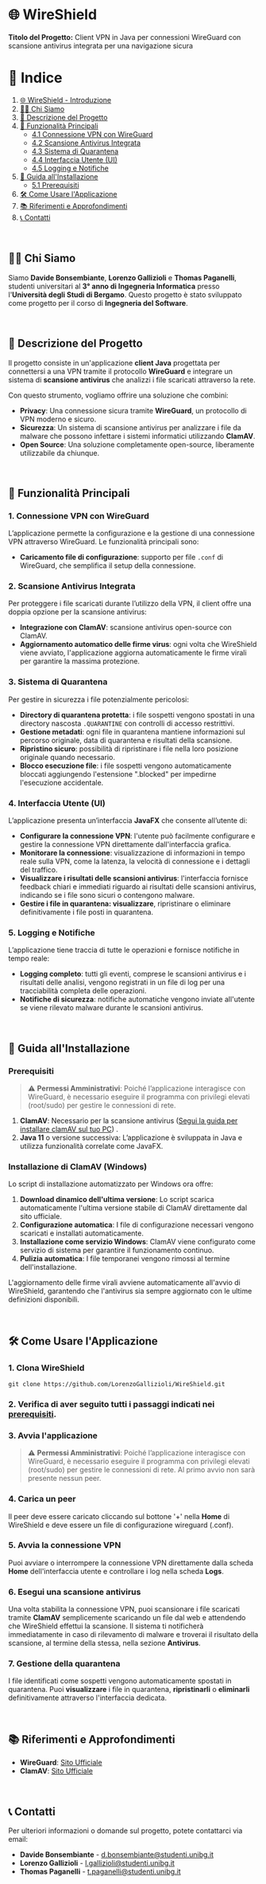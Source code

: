 # 🌐 WireShield

**Titolo del Progetto:** Client VPN in Java per connessioni WireGuard con scansione antivirus integrata per una navigazione sicura


# 📖 Indice

1. [🌐 WireShield - Introduzione](#-wireshield---introduzione)  
2. [🧑‍💻 Chi Siamo](#-chi-siamo)  
3. [📝 Descrizione del Progetto](#-descrizione-del-progetto)  
4. [🔑 Funzionalità Principali](#-funzionalità-principali)  
   - [4.1 Connessione VPN con WireGuard](#1-connessione-vpn-con-wireguard)  
   - [4.2 Scansione Antivirus Integrata](#2-scansione-antivirus-integrata)
   - [4.3 Sistema di Quarantena](#3-sistema-di-quarantena)
   - [4.4 Interfaccia Utente (UI)](#4-interfaccia-utente-ui)  
   - [4.5 Logging e Notifiche](#5-logging-e-notifiche)
5. [🚀 Guida all'Installazione](#-guida-allinstallazione)  
   - [5.1 Prerequisiti](#prerequisiti)  
6. [🛠️ Come Usare l'Applicazione](#%EF%B8%8F-come-usare-lapplicazione)  
7. [📚 Riferimenti e Approfondimenti](#-riferimenti-e-approfondimenti)  
8. [📞 Contatti](#-contatti)

&nbsp;
## 🧑‍💻 Chi Siamo

Siamo **Davide Bonsembiante**, **Lorenzo Gallizioli** e **Thomas Paganelli**, studenti universitari al **3° anno di Ingegneria Informatica** presso l'**Università degli Studi di Bergamo**. Questo progetto è stato sviluppato come progetto per il corso di **Ingegneria del Software**.


&nbsp;
## 📝 Descrizione del Progetto

Il progetto consiste in un'applicazione **client Java** progettata per connettersi a una VPN tramite il protocollo **WireGuard** e integrare un sistema di **scansione antivirus** che analizzi i file scaricati attraverso la rete. 

Con questo strumento, vogliamo offrire una soluzione che combini:

- **Privacy**: Una connessione sicura tramite **WireGuard**, un protocollo di VPN moderno e sicuro.
- **Sicurezza**: Un sistema di scansione antivirus per analizzare i file da malware che possono infettare i sistemi informatici utilizzando **ClamAV**.
- **Open Source**: Una soluzione completamente open-source, liberamente utilizzabile da chiunque.

&nbsp;
## 🔑 Funzionalità Principali

### 1. Connessione VPN con WireGuard
L’applicazione permette la configurazione e la gestione di una connessione VPN attraverso WireGuard. Le funzionalità principali sono:
 <!--  - **Configurazione con chiavi**: l'utente può configurare la connessione tramite chiavi pubbliche e private. -->
   - **Caricamento file di configurazione**: supporto per file `.conf` di WireGuard, che semplifica il setup della connessione.

### 2. Scansione Antivirus Integrata
Per proteggere i file scaricati durante l’utilizzo della VPN, il client offre una doppia opzione per la scansione antivirus:
   - **Integrazione con ClamAV**: scansione antivirus open-source con ClamAV.
   - **Aggiornamento automatico delle firme virus**: ogni volta che WireShield viene avviato, l'applicazione aggiorna automaticamente le firme virali per garantire la massima protezione.

### 3. Sistema di Quarantena
Per gestire in sicurezza i file potenzialmente pericolosi:
- **Directory di quarantena protetta**: i file sospetti vengono spostati in una directory nascosta `.QUARANTINE` con controlli di accesso restrittivi.
- **Gestione metadati**: ogni file in quarantena mantiene informazioni sul percorso originale, data di quarantena e risultati della scansione.
- **Ripristino sicuro**: possibilità di ripristinare i file nella loro posizione originale quando necessario.
- **Blocco esecuzione file**: i file sospetti vengono automaticamente bloccati aggiungendo l'estensione ".blocked" per impedirne l'esecuzione accidentale.

### 4. Interfaccia Utente (UI)
L’applicazione presenta un’interfaccia **JavaFX** che consente all’utente di:
   - **Configurare la connessione VPN**: l'utente può facilmente configurare e gestire la connessione VPN direttamente dall'interfaccia grafica.
   - **Monitorare la connessione**: visualizzazione di informazioni in tempo reale sulla VPN, come la latenza, la velocità di connessione e i dettagli del traffico.
   - **Visualizzare i risultati delle scansioni antivirus**: l'interfaccia fornisce feedback chiari e immediati riguardo ai risultati delle scansioni antivirus, indicando se i file sono sicuri o contengono malware.
   - **Gestire i file in quarantena: visualizzare**, ripristinare o eliminare definitivamente i file posti in quarantena.

### 5. Logging e Notifiche
L’applicazione tiene traccia di tutte le operazioni e fornisce notifiche in tempo reale:
   - **Logging completo**: tutti gli eventi, comprese le scansioni antivirus e i risultati delle analisi, vengono registrati in un file di log per una tracciabilità completa delle operazioni.
   - **Notifiche di sicurezza**: notifiche automatiche vengono inviate all'utente se viene rilevato malware durante le scansioni antivirus.

&nbsp;
## 🚀 Guida all'Installazione

### Prerequisiti

> ⚠️ **Permessi Amministrativi**: Poiché l’applicazione interagisce con WireGuard, è necessario eseguire il programma con privilegi elevati (root/sudo) per gestire le connessioni di rete.

1. **ClamAV**: Necessario per la scansione antivirus ([Segui la guida per installare clamAV sul tuo PC](https://github.com/LorenzoGallizioli/WireShield/blob/7e6f6c54f63fd79cc4b99bfd91c4ab223ffa6286/wireshield/bin/ClamAV.md))
.
2. **Java 11** o versione successiva: L’applicazione è sviluppata in Java e utilizza funzionalità correlate come JavaFX.

### Installazione di ClamAV (Windows)
Lo script di installazione automatizzato per Windows ora offre:
1. **Download dinamico dell'ultima versione**: Lo script scarica automaticamente l'ultima versione stabile di ClamAV direttamente dal sito ufficiale.
2. **Configurazione automatica**: I file di configurazione necessari vengono scaricati e installati automaticamente.
3. **Installazione come servizio Windows**: ClamAV viene configurato come servizio di sistema per garantire il funzionamento continuo.
4. **Pulizia automatica**: I file temporanei vengono rimossi al termine dell'installazione.

L'aggiornamento delle firme virali avviene automaticamente all'avvio di WireShield, garantendo che l'antivirus sia sempre aggiornato con le ultime definizioni disponibili.

&nbsp;
## 🛠️ Come Usare l'Applicazione

### 1. Clona WireShield
`git clone https://github.com/LorenzoGallizioli/WireShield.git`

### 2. Verifica di aver seguito tutti i passaggi indicati nei [prerequisiti](#prerequisiti).

### 3. Avvia l'applicazione
> ⚠️ **Permessi Amministrativi**: Poiché l’applicazione interagisce con WireGuard, è necessario eseguire il programma con privilegi elevati (root/sudo) per gestire le connessioni di rete.
Al primo avvio non sarà presente nessun peer.

### 4. Carica un peer
Il peer deve essere caricato cliccando sul bottone '+' nella **Home** di WireShield e deve essere un file di configurazione wireguard (.conf).

### 5. Avvia la connessione VPN
Puoi avviare o interrompere la connessione VPN direttamente dalla scheda **Home** dell'interfaccia utente e controllare i log nella scheda **Logs**.

### 6. Esegui una scansione antivirus
Una volta stabilita la connessione VPN, puoi scansionare i file scaricati tramite **ClamAV** semplicemente scaricando un file dal web e attendendo che WireShield effettui la scansione. Il sistema ti notificherà immediatamente in caso di rilevamento di malware e troverai il risultato della scansione, al termine della stessa, nella sezione **Antivirus**.

### 7. Gestione della quarantena
I file identificati come sospetti vengono automaticamente spostati in quarantena. Puoi **visualizzare** i file in quarantena, **ripristinarli** o **eliminarli** definitivamente attraverso l'interfaccia dedicata.

&nbsp;
## 📚 Riferimenti e Approfondimenti

- **WireGuard**: [Sito Ufficiale](https://www.wireguard.com/)
- **ClamAV**: [Sito Ufficiale](https://www.clamav.net/)

&nbsp;
## 📞 Contatti

Per ulteriori informazioni o domande sul progetto, potete contattarci via email:

- **Davide Bonsembiante** - [d.bonsembiante@studenti.unibg.it](mailto:d.bonsembiante@studenti.unibg.it])
- **Lorenzo Gallizioli** - [l.gallizioli@studenti.unibg.it](mailto:l.gallizioli@studenti.unibg.it)
- **Thomas Paganelli** - [t.paganelli@studenti.unibg.it](mailto:t.paganelli@studenti.unibg.it)
